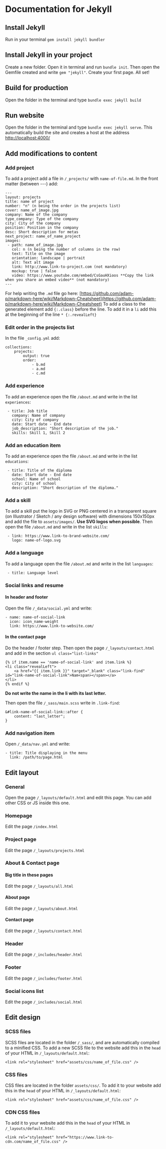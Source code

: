 # Documentation for Jekyll

## Install Jekyll

Run in your terminal `gem install jekyll bundler`

## Install Jekyll in your project

Create a new folder. Open it in terminal and run `bundle init`. Then open the Gemfile created and write `gem "jekyll"`. Create your first page. All set!

## Build for production

Open the folder in the terminal and type `bundle exec jekyll build`

## Run website

Open the folder in the terminal and type `bundle exec jekyll serve`. This automatically build the site and creates a host at the address [http://localhost:4000/](http://localhost:4000/)

## Add modifications to content

### Add project

To add a project add a file in `/_projects/` with `name-of-file.md`. In the front matter (between ---) add:
```
---
layout: projects
title: name of project
number: "n" (n being the order in the projects list)
cover: name_of_image.jpg
company: Name of the company
type_company: Type of the company
city: City of the company
position: Position in the company
desc: Short description for metas
next_project: name_of_name_project
images:
 - path: name_of_image.jpg
   col: n (n being the number of columns in the row)
   text: Title on the image
   orientation: landscape | portrait
   alt: Text alt image
   link: http://www.link-to-project.com (not mandatory)
   mockup: true | false
   video: https://www.youtube.com/embed/CsGauHXioos **Copy the link when you share an embed video** (not mandatory)
---
```
For help writing the `.md` file go here: [https://github.com/adam-p/markdown-here/wiki/Markdown-Cheatsheet](https://github.com/adam-p/markdown-here/wiki/Markdown-Cheatsheet)
To add a class to the generated element add `{:.class}` before the line. To add it in a `li` add this at the beginning of the line `* {:.revealLeft} `

### Edit order in the projects list

In the file `_config.yml` add:
```
collections:
    projects:
        output: true
        order:
            - b.md
            - a.md
            - c.md
```

### Add experience

To add an experience open the file `/about.md` and write in the list `experiences`:
```
 - title: Job title
   company: Name of company
   city: City of company
   date: Start date - End date
   job_description: "Short description of the job."
   skills: Skill 1, Skill 2
```

### Add an education item

To add an experience open the file `/about.md` and write in the list `educations`:
```
 - title: Title of the diploma
   date: Start date - End date
   school: Name of school
   city: City of school
   description: "Short description of the diploma."
```

### Add a skill

To add a skill put the logo in SVG or PNG centered in a transparent square (on Illustrator / Sketch / any design software) with dimensions 150x150px and add the file to `assets/images/`. **Use SVG logos when possible**. Then open the file `/about.md` and write in the list `skills`:
```
 - link: https://www.link-to-brand-website.com/
   logo: name-of-logo.svg
```

### Add a language

To add a language open the file `/about.md` and write in the list `languages`:
```
 - title: Language level
```

### Social links and resume

#### In header and footer

Open the file `/_data/social.yml` and write:
```
- name: name-of-social-link
  icon: icon_name-weight
  link: https://www.link-to-website.com/
```

#### In the contact page

Do the header / footer step. Then open the page `/_layouts/contact.html` and add in the section `ul class="list-links"` 
```
{% if item.name == 'name-of-social-link' and item.link %}
<li class="revealLeft">
    <a href="{{ item.link }}" target="_blank" class="link-find" id="link-name-of-social-link">Nam<span></span></a>
</li>
{% endif %}
```
**Do not write the name in the li with its last letter.**

Then open the file `/_sass/main.scss` write in `.link-find`:
```
&#link-name-of-social-link::after {
    content: "last_letter";
}
```

### Add navigation item

Open `/_data/nav.yml` and write:
```
- title: Title displaying in the menu
  link: /path/to/page.html
```

## Edit layout

### General

Open the page `/_layouts/default.html` and edit this page. You can add other CSS or JS inside this one.

### Homepage

Edit the page `/index.html`

### Project page

Edit the page `/_layouts/projects.html`

### About & Contact page

#### Big title in these pages

Edit the page `/_layouts/all.html`

#### About page

Edit the page `/_layouts/about.html`

#### Contact page

Edit the page `/_layouts/contact.html`

### Header

Edit the page `/_includes/header.html`

### Footer

Edit the page `/_includes/footer.html`

### Social icons list

Edit the page `/_includes/social.html`

## Edit design

### SCSS files

SCSS files are located in the folder `/_sass/`, and are automatically compiled to a minified CSS. To add a new SCSS file to the website add this in the `head` of your HTML in `/_layouts/default.html`:
```
<link rel="stylesheet" href="assets/css/name_of_file.css" />
```

### CSS files

CSS files are located in the folder `assets/css/`. To add it to your website add this in the `head` of your HTML in `/_layouts/default.html`:
```
<link rel="stylesheet" href="assets/css/name_of_file.css" />
```

### CDN CSS files


To add it to your website add this in the `head` of your HTML in `/_layouts/default.html`:
```
<link rel="stylesheet" href="https://www.link-to-cdn.com/name_of_file.css" />
```